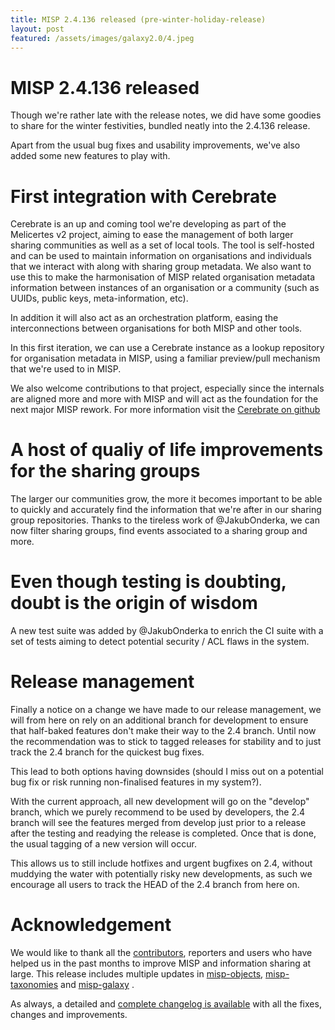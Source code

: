```yaml
---
title: MISP 2.4.136 released (pre-winter-holiday-release)
layout: post
featured: /assets/images/galaxy2.0/4.jpeg
---
```


# MISP 2.4.136 released

Though we're rather late with the release notes, we did have some goodies to share for the winter festivities, bundled neatly into the 2.4.136 release.

Apart from the usual bug fixes and usability improvements, we've also added some new features to play with.


# First integration with Cerebrate

Cerebrate is an up and coming tool we're developing as part of the Melicertes v2 project, aiming to ease the management of both larger sharing communities as well as a set of local tools. The tool is self-hosted and can be used to maintain information on organisations and individuals that we interact with along with sharing group metadata. We also want to use this to make the harmonisation of MISP related organisation metadata information between instances of an organisation or a community (such as UUIDs, public keys, meta-information, etc). 

In addition it will also act as an orchestration platform, easing the interconnections between organisations for both MISP and other tools. 

In this first iteration, we can use a Cerebrate instance as a lookup repository for organisation metadata in MISP, using a familiar preview/pull mechanism that we're used to in MISP.

We also welcome contributions to that project, especially since the internals are aligned more and more with MISP and will act as the foundation for the next major MISP rework. For more information visit the [Cerebrate on github](https://github.com/cerebrate-project)

# A host of qualiy of life improvements for the sharing groups

The larger our communities grow, the more it becomes important to be able to quickly and accurately find the information that we're after in our sharing group repositories. Thanks to the tireless work of @JakubOnderka, we can now filter sharing groups, find events associated to a sharing group and more. 

# Even though testing is doubting, doubt is the origin of wisdom

A new test suite was added by @JakubOnderka to enrich the CI suite with a set of tests aiming to detect potential security / ACL flaws in the system. 

# Release management

Finally a notice on a change we have made to our release management, we will from here on rely on an additional branch for development to ensure that half-baked features don't make their way to the 2.4 branch. Until now the recommendation was to stick to tagged releases for stability and to just track the 2.4 branch for the quickest bug fixes.

This lead to both options having downsides (should I miss out on a potential bug fix or risk running non-finalised features in my system?).

With the current approach, all new development will go on the "develop" branch, which we purely recommend to be used by developers, the 2.4 branch will see the features merged from develop just prior to a release after the testing and readying the release is completed. Once that is done, the usual tagging of a new version will occur.

This allows us to still include hotfixes and urgent bugfixes on 2.4, without muddying the water with potentially risky new developments, as such we encourage all users to track the HEAD of the 2.4 branch from here on.

# Acknowledgement

We would like to thank all the [contributors](https://www.misp-project.org/contributors), reporters and users who have helped us in the past months to improve MISP and information sharing at large. This release includes multiple updates in [misp-objects](https://www.misp-project.org/objects.html), [misp-taxonomies](https://www.misp-project.org/taxonomies.html) and [misp-galaxy](https://www.misp-project.org/galaxy.html)
.

As always, a detailed and [complete changelog is available](https://www.misp-project.org/Changelog.txt) with all the fixes, changes and improvements.

